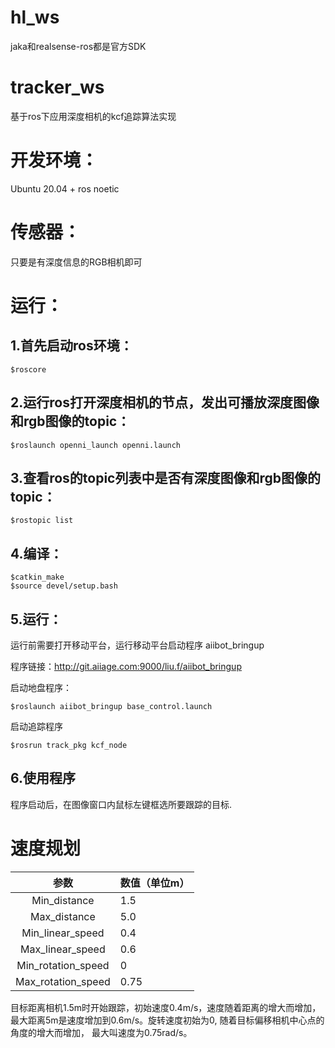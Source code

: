 # hl_ws
jaka和realsense-ros都是官方SDK
# tracker_ws
基于ros下应用深度相机的kcf追踪算法实现

# 开发环境：

Ubuntu 20.04 + ros noetic

# 传感器：

只要是有深度信息的RGB相机即可



# 运行：

## 1.首先启动ros环境：
```
$roscore
```
## 2.运行ros打开深度相机的节点，发出可播放深度图像和rgb图像的topic：
```
$roslaunch openni_launch openni.launch
```
## 3.查看ros的topic列表中是否有深度图像和rgb图像的topic：
```
$rostopic list
```
## 4.编译：
```
$catkin_make
$source devel/setup.bash
```
## 5.运行：

运行前需要打开移动平台，运行移动平台启动程序 aiibot_bringup

程序链接：http://git.aiiage.com:9000/liu.f/aiibot_bringup

启动地盘程序：
```
$roslaunch aiibot_bringup base_control.launch
```
启动追踪程序
```
$rosrun track_pkg kcf_node
```
## 6.使用程序

程序启动后，在图像窗口内鼠标左键框选所要跟踪的目标.

# 速度规划

|参数| 数值（单位m）|
|:----:| -------------|
|Min_distance | 1.5|
|Max_distance | 5.0|
|Min_linear_speed | 0.4|
|Max_linear_speed | 0.6|
|Min_rotation_speed | 0|
|Max_rotation_speed | 0.75|

目标距离相机1.5m时开始跟踪，初始速度0.4m/s，速度随着距离的增大而增加，
最大距离5m是速度增加到0.6m/s。旋转速度初始为0, 随着目标偏移相机中心点的角度的增大而增加，
最大叫速度为0.75rad/s。
